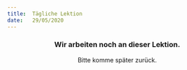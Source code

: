 ```yaml
---
title:  Tägliche Lektion
date:   29/05/2020
---
```


### <center>Wir arbeiten noch an dieser Lektion.</center>
<center>Bitte komme später zurück.</center>
